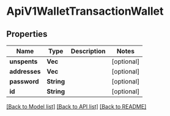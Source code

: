 # ApiV1WalletTransactionWallet

## Properties

Name | Type | Description | Notes
------------ | ------------- | ------------- | -------------
**unspents** | **Vec<String>** |  | [optional] 
**addresses** | **Vec<String>** |  | [optional] 
**password** | **String** |  | [optional] 
**id** | **String** |  | [optional] 

[[Back to Model list]](../README.md#documentation-for-models) [[Back to API list]](../README.md#documentation-for-api-endpoints) [[Back to README]](../README.md)


